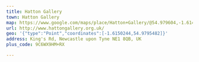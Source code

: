 ```yaml
---
title: Hatton Gallery
town: Hatton Gallery
map: https://www.google.com/maps/place/Hatton+Gallery/@54.979604,-1.614597,15z/data=!4m2!3m1!1s0x0:0xe9295fa6858a36f8?sa=X&ved=2ahUKEwiV6PXJhtXiAhXlRBUIHUP_AoUQ_BIwFXoECAkQCA
url: http://www.hattongallery.org.uk/
geo: '{"type":"Point","coordinates":[-1.6150244,54.9795482]}'
address: King's Rd, Newcastle upon Tyne NE1 8QB, UK
plus_code: 9C6WX9HM+RX

---
```


